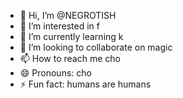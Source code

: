- 👋 Hi, I’m @NEGROTISH
- 👀 I’m interested in f
- 🌱 I’m currently learning k
- 💞️ I’m looking to collaborate on magic
- 📫 How to reach me cho
- 😄 Pronouns: cho
- ⚡ Fun fact: humans are humans

<!---
NEGROTISH/NEGROTISH is a ✨ special ✨ repository because its `README.md` (this file) appears on your GitHub profile.
You can click the Preview link to take a look at your changes.
--->
